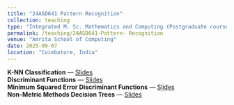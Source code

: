 ```yaml
---
title: "24ASD641 Pattern Recognition"
collection: teaching
type: "Integrated M. Sc. Mathematics and Computing (Postgraduate course)"
permalink: /teaching/24ASD641-Pattern- Recognition
venue: "Amrita School of Computing"
date: 2025-09-07
location: "Coimbatore, India"
---
```


**K-NN Classification** — [Slides](/files/KNN_Classification_Slides.pdf)  
**Discriminant Functions** — [Slides](/files/Discriminant_Functions_Slides.pdf)  
**Minimum Squared Error Discriminant Functions** — [Slides](/files/Minimum_Squared_Error_Discriminant_Functions_Slides.pdf)  
**Non-Metric Methods Decision Trees** — [Slides](/files/Non_Metric_Methods_Decision_Trees_Slides.pdf)  